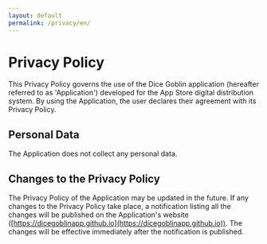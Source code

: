 ```yaml
---
layout: default
permalink: /privacy/en/
---
```

# Privacy Policy

This Privacy Policy governs the use of the Dice Goblin application (hereafter referred to as 'Application') developed for the App Store digital distribution system. By using the Application, the user declares their agreement with its Privacy Policy.

## Personal Data

The Application does not collect any personal data.

## Changes to the Privacy Policy

The Privacy Policy of the Application may be updated in the future. If any changes to the Privacy Policy take place, a notification listing all the changes will be published on the Application's website ([https://dicegoblinapp.github.io](https://dicegoblinapp.github.io)). The changes will be effective immediately after the notification is published.
